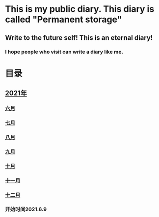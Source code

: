 # This is my public diary. This diary is called "Permanent storage"
## Write to the future self! This is an eternal diary!
### I hope people who visit can write a diary like me.
  

   
   
 
# 目录
 

## [2021年](/2021)
### [六月](/2021/6月.md)
### [七月](/2021/7月.md)
### [八月](/2021/8月.md)
### [九月](/2021/9月.md)
### [十月](/2021/10月.md)
### [十一月](/2021/11月.md)
### [十二月](/2021/12月.md)


### 开始时间2021.6.9
